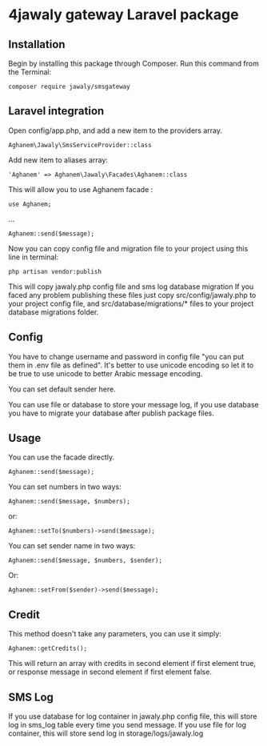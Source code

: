 # 4jawaly gateway Laravel package

## Installation
Begin by installing this package through Composer. Run this command from the Terminal:
```
composer require jawaly/smsgateway
```
## Laravel integration

Open config/app.php, and add a new item to the providers array.
```
Aghanem\Jawaly\SmsServiceProvider::class
```
Add new item to aliases array:
```
'Aghanem' => Aghanem\Jawaly\Facades\Aghanem::class
```
This will allow you to use Aghanem facade :
```
use Aghanem;
```
...

```
Aghanem::send($message);
```
Now you can copy config file and migration file to your project using this line in terminal:
```
php artisan vendor:publish
```
This will copy jawaly.php config file and sms log database migration
If you faced any problem publishing these files just copy src/config/jawaly.php to your project config file,
and src/database/migrations/* files to your project database migrations folder.

## Config

You have to change username and password in config file "you can put them in .env file as defined".
It's better to use unicode encoding so let it to be true to use unicode to better Arabic message encoding.

You can set default sender here.

You can use file or database to store your message log, if you use database you have to migrate your database after publish package files.

## Usage

You can use the facade directly.
```
Aghanem::send($message);
```
You can set numbers in two ways:
```
Aghanem::send($message, $numbers);
```
or:
```
Aghanem::setTo($numbers)->send($message);
```

You can set sender name in two ways:
```
Aghanem::send($message, $numbers, $sender);
```
Or:
```
Aghanem::setFrom($sender)->send($message);
```

## Credit
This method doesn't take any parameters, you can use it simply:

```
Aghanem::getCredits();
```
This will return an array with credits in second element if first element true, or response message in second element if first element false.

## SMS Log

If you use database for log container in jawaly.php config file, this will store log in sms_log table every time you send message.
If you use file for log container, this will store send log in storage/logs/jawaly.log